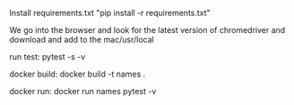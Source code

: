 Install requirements.txt
"pip install -r requirements.txt"

We go into the browser and look for the latest version of chromedriver and download and add to the mac/usr/local


run test:
pytest -s -v

docker build:
docker build -t names .

docker run:
docker run names pytest -v